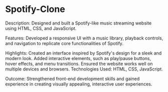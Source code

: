 # Spotify-Clone
Description: Designed and built a Spotify-like music streaming website using HTML, CSS, and JavaScript.

Features: Developed a responsive UI with a music library, playback controls, and navigation to replicate core functionalities of Spotify.

Highlights:
Created an interface inspired by Spotify's design for a sleek and modern look.
Added interactive elements, such as play/pause buttons, hover effects, and menu transitions.
Ensured the website works well on multiple devices and browsers.
Technologies Used: HTML, CSS, JavaScript.

Outcome: Strengthened front-end development skills and gained experience in creating visually appealing, interactive user experiences.
